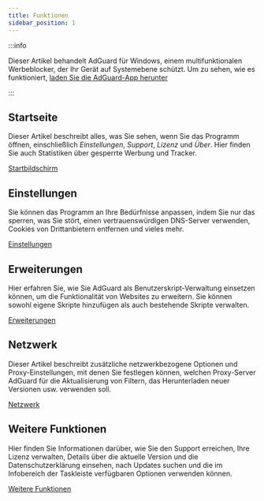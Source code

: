 ```yaml
---
title: Funktionen
sidebar_position: 1
---
```


:::info

Dieser Artikel behandelt AdGuard für Windows, einem multifunktionalen Werbeblocker, der Ihr Gerät auf Systemebene schützt. Um zu sehen, wie es funktioniert, [laden Sie die AdGuard-App herunter](https://agrd.io/download-kb-adblock)

:::

## Startseite

Dieser Artikel beschreibt alles, was Sie sehen, wenn Sie das Programm öffnen, einschließlich _Einstellungen_, _Support_, _Lizenz_ und _Über_. Hier finden Sie auch Statistiken über gesperrte Werbung und Tracker.

[Startbildschirm](/adguard-for-windows/features/home-screen/)

## Einstellungen

Sie können das Programm an Ihre Bedürfnisse anpassen, indem Sie nur das sperren, was Sie stört, einen vertrauenswürdigen DNS-Server verwenden, Cookies von Drittanbietern entfernen und vieles mehr.

[Einstellungen](/adguard-for-windows/features/settings/)

## Erweiterungen

Hier erfahren Sie, wie Sie AdGuard als Benutzerskript-Verwaltung einsetzen können, um die Funktionalität von Websites zu erweitern. Sie können sowohl eigene Skripte hinzufügen als auch bestehende Skripte verwalten.

[Erweiterungen](/adguard-for-windows/features/extensions/)

## Netzwerk

Dieser Artikel beschreibt zusätzliche netzwerkbezogene Optionen und Proxy-Einstellungen, mit denen Sie festlegen können, welchen Proxy-Server AdGuard für die Aktualisierung von Filtern, das Herunterladen neuer Versionen usw. verwenden soll.

[Netzwerk](/adguard-for-windows/features/network/)

## Weitere Funktionen

Hier finden Sie Informationen darüber, wie Sie den Support erreichen, Ihre Lizenz verwalten, Details über die aktuelle Version und die Datenschutzerklärung einsehen, nach Updates suchen und die im Infobereich der Taskleiste verfügbaren Optionen verwenden können.

[Weitere Funktionen](/adguard-for-windows/features/others/)
